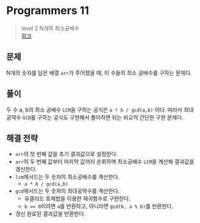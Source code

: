 # Programmers 11

> level 2 N개의 최소공배수
> <br/>
> [링크](https://school.programmers.co.kr/learn/courses/30/lessons/12953)

## 문제

N개의 숫자를 담은 배열 `arr`가 주어졌을 때, 이 수들의 최소 공배수를 구하는 문제다.

## 풀이

두 수 a, b의 최소 공배수 `LCM`을 구하는 공식은 `a * b / gcd(a,b)` 이다. 따라서 최대공약수 `GCD`를 구하는 공식도 구현해서 풀이하면 되는 비교적 간단한 구현 문제다.

## 해결 전략

- `arr`의 첫 번째 값을 초기 결과값으로 설정한다.
- `arr`의 두 번째 값부터 마지막 값까지 순회하며 최소공배수 `LCM`을 계산해 결과값을 갱신한다.
- `lcm`메서드는 두 숫자의 최소공배수를 계산한다.
    - `a * b / gcd(a,b)`
- `gcd`메서드는 두 숫자의 최대공약수를 계산한다.
    - 유클리드 호제법을 이용한 재귀함수로 구현한다.
    - `b == 0`이라면 `a`를 반환하고, 아니라면 `gcd(b, a % b)`를 반환한다.
- 갱신 완료된 결과값을 반환한다.